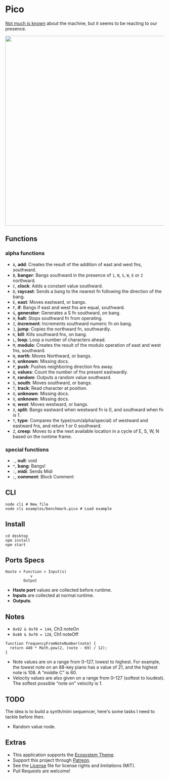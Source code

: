 # Pico

[Not much is known](http://wiki.xxiivv.com/Pico) about the machine, but it seems to be reacting to our presence.

<img src='https://raw.githubusercontent.com/hundredrabbits/Pico/master/PREVIEW.jpg' width="600"/>

## Functions

### alpha functions

- `A`, **add**: Creates the result of the addition of east and west fns, southward.
- `B`, **banger**: Bangs southward in the presence of `1`, `N`, `S`, `W`, `E` or `Z` northward.
- `C`, **clock**: Adds a constant value southward.
- `D`, **raycast**: Sends a bang to the nearest fn following the direction of the bang.
- `E`, **east**: Moves eastward, or bangs.
- `F`, **if**: Bangs if east and west fns are equal, southward.
- `G`, **generator**: Generates a S fn southward, on bang.
- `H`, **halt**: Stops southward fn from operating.
- `I`, **increment**: Increments southward numeric fn on bang.
- `J`, **jump**: Copies the northward fn, southwardly.
- `K`, **kill**: Kills southward fns, on bang.
- `L`, **loop**: Loop a number of characters ahead.
- `M`, **modulo**: Creates the result of the modulo operation of east and west fns, southward.
- `N`, **north**: Moves Northward, or bangs.
- `O`, **unknown**: Missing docs.
- `P`, **push**: Pushes neighboring direction fns away.
- `Q`, **values**: Count the number of fns present eastwardly.
- `R`, **random**: Outputs a random value southward.
- `S`, **south**: Moves southward, or bangs.
- `T`, **track**: Read character at position.
- `U`, **unknown**: Missing docs.
- `V`, **unknown**: Missing docs.
- `W`, **west**: Moves westward, or bangs.
- `X`, **split**: Bangs eastward when westward fn is 0, and southward when fn is 1.
- `Y`, **type**: Compares the type(num/alpha/special) of westward and eastward fns, and return 1 or 0 southward.
- `Z`, **creep**: Moves to a the next available location in a cycle of E, S, W, N based on the runtime frame.

### special functions

- `.`, **null**: void
- `*`, **bang**: Bangs!
- `:`, **midi**: Sends Midi
- `;`, **comment**: Block Comment

## CLI

```
node cli # New file
node cli examples/benchmark.pico # Load example
```

## Install

```
cd desktop
npm install
npm start
```

## Ports Specs

```
Haste < Function > Input(s)
           v
        Output
```

- **Haste port** values are collected before runtime.
- **Inputs** are collected at normal runtime.
- **Outputs**.

## Notes

- `0x92 & 0xf0 = 144`, Ch3 noteOn
- `0x80 & 0xf0 = 128`, Ch1 noteOff

```
function frequencyFromNoteNumber(note) {
  return 440 * Math.pow(2, (note - 69) / 12);
}
```

- Note values are on a range from 0–127, lowest to highest. For example, the lowest note on an 88-key piano has a value of 21, and the highest note is 108. A “middle C” is 60.
- Velocity values are also given on a range from 0–127 (softest to loudest). The softest possible “note on” velocity is 1.

## TODO

The idea is to build a synth/mini sequencer, here's some tasks I need to tackle before then.

- Random value node.

## Extras

- This application supports the [Ecosystem Theme](https://github.com/hundredrabbits/Themes).
- Support this project through [Patreon](https://patreon.com/100).
- See the [License](LICENSE.md) file for license rights and limitations (MIT).
- Pull Requests are welcome!
